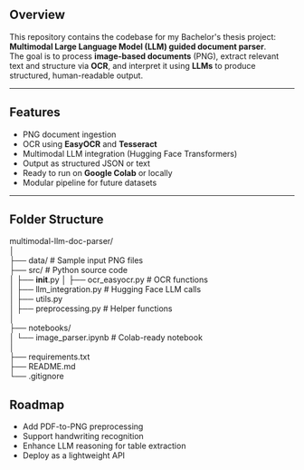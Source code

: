 ## Overview
This repository contains the codebase for my Bachelor's thesis project: **Multimodal Large Language Model (LLM) guided document parser**.  
The goal is to process **image-based documents** (PNG), extract relevant text and structure via **OCR**, and interpret it using **LLMs** to produce structured, human-readable output.

---

##  Features
-  PNG document ingestion
-  OCR using **EasyOCR** and **Tesseract**
-  Multimodal LLM integration (Hugging Face Transformers)
-  Output as structured JSON or text
-  Ready to run on **Google Colab** or locally
-  Modular pipeline for future datasets

---

## Folder Structure

multimodal-llm-doc-parser/ <br>
│<br>
├── data/                   # Sample input PNG files<br>
├── src/                    # Python source code<br>
│   ├── __init__.py
│   ├── ocr_easyocr.py               # OCR functions<br>
│   ├── llm_integration.py   # Hugging Face LLM calls<br>
│   ├── utils.py<br>
│   ├── preprocessing.py             # Helper functions<br>
│<br>
├── notebooks/<br>
│   └── image_parser.ipynb     # Colab-ready notebook<br>
│<br>
├── requirements.txt<br>
├── README.md<br>
└── .gitignore<br>



## Roadmap
- Add PDF-to-PNG preprocessing
- Support handwriting recognition
- Enhance LLM reasoning for table extraction
- Deploy as a lightweight API
